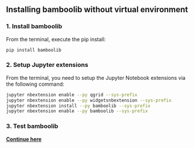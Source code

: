 ## Installing bamboolib without virtual environment

### 1. Install bamboolib

From the terminal, execute the pip install:
```bash
pip install bamboolib
```

### 2. Setup Jupyter extensions

From the terminal, you need to setup the Jupyter Notebook extensions via the following command:

```bash
jupyter nbextension enable --py qgrid --sys-prefix
jupyter nbextension enable --py widgetsnbextension --sys-prefix
jupyter nbextension install --py bamboolib --sys-prefix
jupyter nbextension enable --py bamboolib --sys-prefix
```

### 3. Test bamboolib

__[Continue here](https://github.com/tkrabel/bamboolib/blob/master/installation/bamboolib_test_run/without_virtual_environment.md#test-the-library)__
